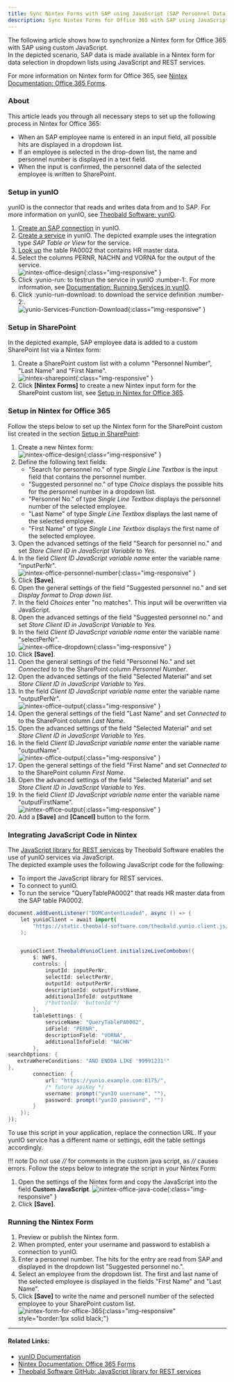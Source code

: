 ```yaml
---
title: Sync Nintex Forms with SAP using JavaScript (SAP Personnel Data)
description: Sync Nintex Forms for Office 365 with SAP using JavaScript
---
```


The following article shows how to synchronize a Nintex form for Office 365 with SAP using custom JavaScript.<br>
In the depicted scenario, SAP data is made available in a Nintex form for data selection in dropdown lists using JavaScript and REST services.

For more information on Nintex form for Office 365, see [Nintex Documentation: Office 365 Forms](https://help.nintex.com/en-US/office365/Forms/DesignForms.htm).

### About 

This article leads you through all necessary steps to set up the following process in Nintex for Office 365:
- When an SAP employee name is entered in an input field, all possible hits are displayed in a dropdown list.
- If an employee is selected in the drop-down list, the name and personnel number is displayed in a text field.
- When the input is confirmed, the personnel data of the selected employee is written to SharePoint.


### Setup in yunIO

yunIO is the connector that reads and writes data from and to SAP.
For more information on yunIO, see [Theobald Software: yunIO](https://theobald-software.com/en/yunio/).

1. [Create an SAP connection](../getting-started.md/#connect-to-sap) in yunIO. 
2. [Create a service](../getting-started.md/#create-a-service) in yunIO. 
The depicted example uses the integration type *SAP Table or View* for the service.
3. [Look up](../documentation/tables-and-views/tables-and-views.md/#look-up-an-sap-table-or-view) the table PA0002 that contains HR master data. 
4. Select the columns PERNR, NACHN and VORNA for the output of the service.<br>
![nintex-office-design](../assets/images/yunio/articles/nintex-office-yunIO2.png){:class="img-responsive" }
5. Click :yunio-run: to testrun the service in yunIO :number-1:. For more information, see [Documentation: Running Services in yunIO](../documentation/run-services.md/#running-services-in-yunio).
6. Click :yunio-run-download: to download the service definition :number-2:.<br>
![yunio-Services-Function-Download](../assets/images/yunio/articles/yunio-run-services-function-download.png){:class="img-responsive" }

### Setup in SharePoint

In the depicted example, SAP employee data is added to a custom SharePoint list via a Nintex form:

1. Create a SharePoint custom list with a column "Personnel Number", "Last Name" and "First Name".<br>
![nintex-sharepoint](../assets/images/yunio/articles/nintex-sharepoint2.png){:class="img-responsive" }
2. Click **[Nintex Forms]** to create a new Nintex input form for the SharePoint custom list, see [Setup in Nintex for Office 365](#setup-in-nintex-for-office-365).

### Setup in Nintex for Office 365

Follow the steps below to set up the Nintex form for the SharePoint custom list created in the section [Setup in SharePoint](#setup-in-sharepoint):

1. Create a new Nintex form:<br>
![nintex-office-design](../assets/images/yunio/articles/nintex-office-design2.png){:class="img-responsive" }
2. Define the following text fields:
	- "Search for personnel no." of type *Single Line Textbox* is the input field that contains the personnel number. 
	- "Suggested personnel no." of type *Choice* displays the possible hits for the personnel number in a dropdown list. 
	- "Personnel No." of type *Single Line Textbox* displays the personnel number of the selected employee.
	- "Last Name" of type *Single Line Textbox* displays the last name of the selected employee.
	- "First Name" of type *Single Line Textbox* displays the first name of the selected employee.
3. Open the advanced settings of the field "Search for personnel no." and set *Store Client ID in JavaScript Variable* to *Yes*.
4. In the field *Client ID JavaScript variable name* enter the variable name "inputPerNr".<br>
![nintex-office-personnel-number](../assets/images/yunio/articles/nintex-office-personnel-number.png){:class="img-responsive" }
5. Click **[Save]**.
6. Open the general settings of the field "Suggested personnel no." and set *Display format* to *Drop down list*.
7. In the field *Choices* enter "no matches". This input will be overwritten via JavaScript.
8. Open the advanced settings of the field "Suggested personnel no." and set *Store Client ID in JavaScript Variable* to *Yes*.
9. In the field *Client ID JavaScript variable name* enter the variable name "selectPerNr".<br>
![nintex-office-dropdown](../assets/images/yunio/articles/nintex-office-dropdown2.png){:class="img-responsive" }
10. Click **[Save]**.
11. Open the general settings of the field "Personnel No." and set *Connected to* to the SharePoint column *Personnel Number*.
12. Open the advanced settings of the field "Selected Material" and set *Store Client ID in JavaScript Variable* to *Yes*.
13. In the field *Client ID JavaScript variable name* enter the variable name "outputPerNr".<br>
![nintex-office-output](../assets/images/yunio/articles/nintex-office-output2.png){:class="img-responsive" }
14. Open the general settings of the field "Last Name" and set *Connected to* to the SharePoint column *Last Name*.
15. Open the advanced settings of the field "Selected Material" and set *Store Client ID in JavaScript Variable* to *Yes*.
16. In the field *Client ID JavaScript variable name* enter the variable name "outputName".<br>
![nintex-office-output](../assets/images/yunio/articles/nintex-office-output3.png){:class="img-responsive" }
17. Open the general settings of the field "First Name" and set *Connected to* to the SharePoint column *First Name*.
18. Open the advanced settings of the field "Selected Material" and set *Store Client ID in JavaScript Variable* to *Yes*.
19. In the field *Client ID JavaScript variable name* enter the variable name "outputFirstName".<br>
![nintex-office-output](../assets/images/yunio/articles/nintex-office-output4.png){:class="img-responsive" }
20. Add a **[Save]** and **[Cancel]** button to the form.

### Integrating JavaScript Code in Nintex

The [JavaScript library for REST services](https://github.com/theobald-software/static.theobald-software.github.io/tree/main/theobald.yunio.client.js) by Theobald Software enables the use of yunIO services via JavaScript.<br>
The depicted example uses the following JavaScript code for the following:
- To import the JavaScript library for REST services.
- To connect to yunIO.
- To run the service "QueryTablePA0002" that reads HR master data from the SAP table PA0002.

```java linenums="1" title="Java Script to run a yunIO Service"
document.addEventListener("DOMContentLoaded", async () => {
    let yunioClient = await import(
        "https://static.theobald-software.com/theobald.yunio.client.js/dist/theobald.yunio.client.js"
    );


    yunioClient.TheobaldYunioClient.initializeLiveCombobox({
        $: NWF$,
        controls: {
            inputId: inputPerNr,
            selectId: selectPerNr,            
            outputId: outputPerNr,
            descriptionId: outputFirstName,
            additionalInfoId: outputName 
            /*buttonId: 'buttonId'*/
        },
        tableSettings: {
            serviceName: "QueryTablePA0002",
            idField: "PERNR",
            descriptionField: "VORNA",
            additionalInfoField: "NACHN"           
        },
searchOptions: {
   extraWhereConditions: "AND ENDDA LIKE '99991231'"
},
        connection: {
            url: "https://yunio.example.com:8175/",
            /* future apiKey */
            username: prompt("yunIO username", ""),
            password: prompt("yunIO password", "")
        }
    });
});
```

To use this script in your application, replace the connection URL. 
If your yunIO service has a different name or settings, edit the table settings accordingly.

!!! note
    Do not use *//* for comments in the custom java script, as *//* causes errors.
    Follow the steps below to integrate the script in your Nintex Form:

1. Open the settings of the Nintex form and copy the JavaScript into the field **Custom JavaScript**.
![nintex-office-java-code](../assets/images/yunio/articles/nintex-office-java-code.png){:class="img-responsive" }
2. Click **[Save]**.


### Running the Nintex Form
1. Preview or publish the Nintex form.
2. When prompted, enter your username and password to establish a connection to yunIO.
3. Enter a personnel number. The hits for the entry are read from SAP and displayed in the dropdown list "Suggested personnel no.".
4. Select an employee from the dropdown list. The first and last name of the selected employee is displayed in the fields "First Name" and "Last Name".
5. Click **[Save]** to write the name and personell number of the selected employee to your SharePoint custom list.<br>
![nintex-form-for-office-365](../assets/images/yunio/articles/yunio-nintex-sharepoint.gif){:class="img-responsive" style="border:1px solid black;"}


******
#### Related Links:
- [yunIO Documentation](../documentation/introduction.md)
- [Nintex Documentation: Office 365 Forms](https://help.nintex.com/en-US/office365/Forms/DesignForms.htm)
- [Theobald Software GitHub: JavaScript library for REST services](https://github.com/theobald-software/static.theobald-software.github.io/tree/main/theobald.yunio.client.js)
